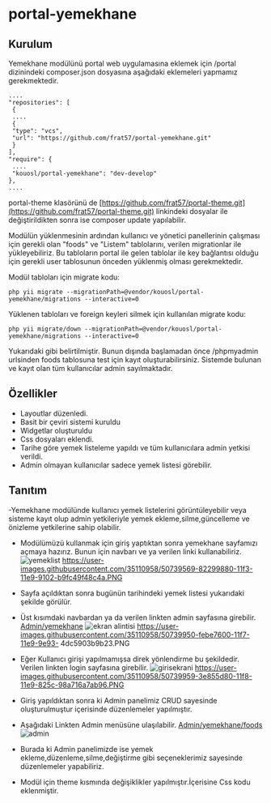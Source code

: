 
# portal-yemekhane

## [](https://github.com/frat57/portal-yemekhane#kurulum)Kurulum

Yemekhane modülünü portal web uygulamasına eklemek için /portal dizinindeki composer.json dosyasına aşağıdaki eklemeleri yapmamız gerekmektedir.

    ....
    "repositories": [
     {
     ....
     {
     "type": "vcs",
     "url": "https://github.com/frat57/portal-yemekhane.git"
     }
    ],
    "require": {
     .... 
     "kouosl/portal-yemekhane": "dev-develop"
    },
    ....

portal-theme klasörünü de  [https://github.com/frat57/portal-theme.git](https://github.com/frat57/portal-theme.git)  linkindeki dosyalar ile değiştirildikten sonra ise composer update yapılabilir.

Modülün yüklenmesinin ardından kullanıcı ve yönetici panellerinin çalışması için gerekli olan "foods" ve "Listem" tablolarını, verilen migrationlar ile yükleyebiliriz. Bu tabloların portal ile gelen tablolar ile key bağlantısı olduğu için gerekli user tablosunun önceden yüklenmiş olması gerekmektedir.

Modül tabloları için migrate kodu:

    php yii migrate --migrationPath=@vendor/kouosl/portal-yemekhane/migrations --interactive=0

Yüklenen tabloları ve foreign keyleri silmek için kullanılan migrate kodu:

    php yii migrate/down --migrationPath=@vendor/kouosl/portal-yemekhane/migrations --interactive=0

Yukarıdaki gibi belirtilmiştir. Bunun dışında başlamadan önce /phpmyadmin urlsinden foods tablosuna test için kayıt oluşturabilirsiniz. 
Sistemde bulunan ve kayıt olan tüm kullanıcılar admin sayılmaktadır.

## [](https://github.com/frat57/portal-yemekhane#%C3%B6zellikler)Özellikler

-   Layoutlar düzenledi.
-   Basit bir çeviri sistemi kuruldu
-   Widgetlar oluşturuldu
-   Css dosyaları eklendi.
-   Tarihe göre yemek listeleme yapıldı ve tüm kullanıcılara admin yetkisi verildi.
-   Admin olmayan kullanıcılar sadece yemek listesi görebilir.

## [](https://github.com/frat57/portal-yemekhane#tan%C4%B1t%C4%B1m)Tanıtım

-Yemekhane modülünde kullanıcı yemek listelerini görüntüleyebilir veya sisteme kayıt olup admin yetkileriyle yemek ekleme,silme,güncelleme ve önizleme yetkilerine sahip olabilir.

-   Modülümüzü kullanmak için giriş yaptıktan sonra yemekhane sayfamızı açmaya hazırız. Bunun için navbarı ve ya verilen linki kullanabiliriz.  
    ![yemeklist](https://user-images.githubusercontent.com/35110958/50739569-82299880-11f3-11e9-9102-b9fc49f48c4a.PNG)
https://user-images.githubusercontent.com/35110958/50739569-82299880-11f3-11e9-9102-b9fc49f48c4a.PNG
-   Sayfa açıldıktan sonra bugünün tarihindeki yemek listesi  yukarıdaki şekilde görülür.
    
-   Üst kısımdaki navbardan ya da verilen linkten admin sayfasına girebilir.  
    [Admin/yemekhane](http://portal.kouosl/admin/yemekhane)  ![ekran alintisi](https://user-images.githubusercontent.com/35110958/50739950-febe7600-11f7-11e9-9e93-4dc5903b9b23.PNG)
 https://user-images.githubusercontent.com/35110958/50739950-febe7600-11f7-11e9-9e93-   	4dc5903b9b23.PNG
-   Eğer Kullanıcı girişi yapılmamışsa direk yönlendirme bu şekildedir. Verilen linkten login sayfasına girebilir.  ![girisekrani](https://user-images.githubusercontent.com/35110958/50739959-3e855d80-11f8-11e9-825c-98a716a7ab96.PNG)
    https://user-images.githubusercontent.com/35110958/50739959-3e855d80-11f8-11e9-825c-98a716a7ab96.PNG
    
- Giriş yapıldıktan sonra ki Admin panelimiz CRUD sayesinde oluşturulmuştur içerisinde düzenlemeler yapılmıştır.

-  Aşağıdaki Linkten Admin menüsüne ulaşılabilir.
    [Admin/yemekhane/foods](http://portal.kouosl/admin/yemekhane/foods)  ![admin](https://user-images.githubusercontent.com/35110958/50739977-9754f600-11f8-11e9-8e78-bcc537d6ae04.PNG)

    
-  Burada ki Admin panelimizde ise yemek ekleme,düzenleme,silme,değiştirme gibi seçeneklerimiz sayesinde düzenlemeler yapabiliriz.
-   Modül için theme kısmında değişiklikler yapılmıştır.İçerisine Css kodu eklenmiştir.
